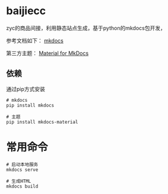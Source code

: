 # baijiecc

zyc的商品间接，利用静态站点生成，基于python的mkdocs包开发，

参考文档如下： [mkdocs](https://www.mkdocs.org/)

第三方主题： [Material for MkDocs](https://squidfunk.github.io/mkdocs-material/getting-started/)

## 依赖

通过pip方式安装

```shell
# mkdocs
pip install mkdocs

# 主题
pip install mkdocs-material
```

# 常用命令

```shell
# 启动本地服务
mkdocs serve

# 生成HTML
mkdocs build
```
